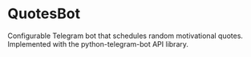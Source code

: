 # QuotesBot
Configurable Telegram bot that schedules random motivational quotes. Implemented with the python-telegram-bot API library.

